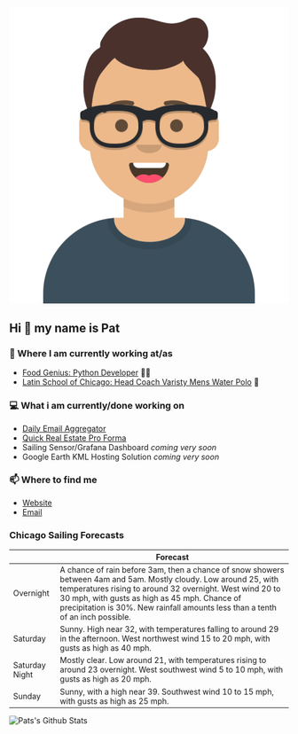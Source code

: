 [![Social banner for p-j-falconer](https://raw.githubusercontent.com/P-J-FALCONER/P-J-FALCONER/master/assets/avataaars.svg)](https://patfalconer.com/)
## Hi :wave: my name is Pat

### 💼 Where I am currently working at/as
- [Food Genius: Python Developer](https://getfoodgenius.com/) 🍔🐍
- [Latin School of Chicago: Head Coach Varisty Mens Water Polo](https://www.latinschool.org/) 🤽


### 💻 What i am currently/done working on
 - [Daily Email Aggregator](https://github.com/P-J-FALCONER/dott_daily_mail)
 - [Quick Real Estate Pro Forma](https://github.com/P-J-FALCONER/henry)
 - Sailing Sensor/Grafana Dashboard *coming very soon*
 - Google Earth KML Hosting Solution *coming very soon*

### 📫 Where to find me
 - [Website](https://patfalconer.com/)
 - [Email](mailto:patrick.j.falconer@gmail.com)


### Chicago Sailing Forecasts
|   | Forecast  |
|---|---|
| Overnight | A chance of rain before 3am, then a chance of snow showers between 4am and 5am. Mostly cloudy. Low around 25, with temperatures rising to around 32 overnight. West wind 20 to 30 mph, with gusts as high as 45 mph. Chance of precipitation is 30%. New rainfall amounts less than a tenth of an inch possible. |
| Saturday | Sunny. High near 32, with temperatures falling to around 29 in the afternoon. West northwest wind 15 to 20 mph, with gusts as high as 40 mph. |
| Saturday Night | Mostly clear. Low around 21, with temperatures rising to around 23 overnight. West southwest wind 5 to 10 mph, with gusts as high as 20 mph. |
| Sunday | Sunny, with a high near 39. Southwest wind 10 to 15 mph, with gusts as high as 25 mph. |

![Pats's Github Stats](https://github-readme-stats.vercel.app/api?username=p-j-falconer&show_icons=true&theme=radical)

